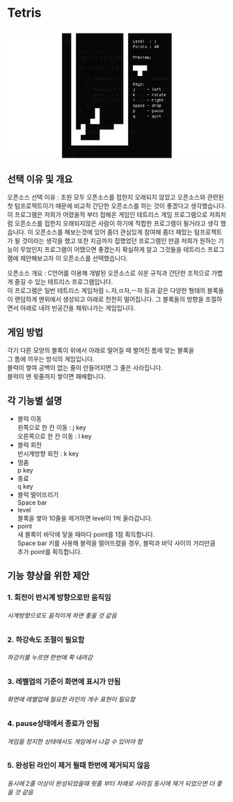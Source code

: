 # Tetris  
##
![Image](./micro-tetris.png)

## 선택 이유 및 개요
오픈소스 선택 이유 : 조원 모두 오픈소스를 접한지 오래되지 않았고 오픈소스와 관련된 첫 텀프로젝트이기 때문에 비교적 간단한 오픈소스를 하는 것이 좋겠다고 생각했습니다.  
이 프로그램은 저희가 어렸을적 부터 접해온 게임인 테트리스 게임 프로그램으로 저희처럼 오픈소스를 접한지 오래되지않은 사람이 하기에 적합한 프로그램이 될거라고 생각 했습니다. 이 오픈소스를 해보는것에 있어 좀더 관심있게 참여해 좀더 재밌는 텀프로젝트가 될 것이라는 생각을 했고 또한 지금까지 접했었던 프로그램인 만큼 저희가 원하는 기능이 무었인지 프로그램이 어땠으면 좋겠는지  확실하게 알고 그것들을 테트리스 프로그램에 제안해보고자 이 오픈소스를 선택했습니다.  
  
오픈소스 개요 : C언어를 이용해 개발된 오픈소스로 쉬운 규칙과 간단한 조작으로 가볍게 즐길 수 있는 테트리스 프로그램입니다.  
이 프로그램은  일반 테트리스 게임처럼 ㄴ자,ㅁ자,ㅡ자 등과 같은  다양한 형태의 블록들이 랜덤하게 맨위에서 생성되고 아래로 천천히 떨어집니다. 그 블록들의 방향을 조절하면서 아래로 내려 빈공간을 채워나가는 게임입니다.
## 게임 방법  
각기 다른 모양의 블록이 위에서 아래로 떨어질 때 벌어진 틈에 맞는 블록을  
그 틈에 끼우는 방식의 게임입니다.  
블럭이 쌓여 공백이 없는 줄이 만들어지면 그 줄은 사라집니다.  
블럭이 맨 윗줄까지 쌓이면 패배합니다.
## 각 기능별 설명
- 블럭 이동  
왼쪽으로 한 칸 이동 : j key  
오른쪽으로 한 칸 이동 : l key
- 블럭 회전  
반시계방향 회전 : k key
- 멈춤  
p key
- 종료  
q key
- 블럭 떨어뜨리기  
Space bar  
- level  
블록을 쌓아 10줄을 제거하면 level이 1씩 올라갑니다.
- point  
새 블록이 바닥에 닿을 때마다 point를 1점 획득합니다.  
Space bar 키를 사용해 블럭을 떨어뜨렸을 경우, 블럭과 바닥 사이의 거리만큼  
추가 point를 획득합니다.  

## 기능 향상을 위한 제안
### 1. 회전이 반시계 방향으로만 움직임  
###### 시계방향으로도 움직이게 하면 좋을 것 같음
### 2. 하강속도 조절이 필요함 
###### 하강키를 누르면 한번에 쭉 내려감 
### 3. 레벨업의 기준이 화면에 표시가 안됨
###### 화면에 레벨업에 필요한 라인의 개수 표현이 필요함
### 4. pause상태에서 종료가 안됨
###### 게임을 정지한 상태에서도 게임에서 나갈 수 있어야 함
### 5. 완성된 라인이 제거 될때 한번에 제거되지 않음
###### 동시에 2줄 이상이 완성되었을때 윗줄 부터 차례로 사라짐 동시에 제거 되었으면 더 좋을 것 같음